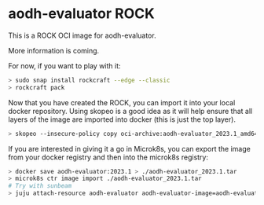 # aodh-evaluator ROCK

This is a ROCK OCI image for aodh-evaluator.

More information is coming.

For now, if you want to play with it:

```bash
> sudo snap install rockcraft --edge --classic
> rockcraft pack
```

Now that you have created the ROCK, you can import it into
your local docker repository. Using skopeo is a good idea as
it will help ensure that all layers of the image are imported
into docker (this is just the top layer).

```bash
> skopeo --insecure-policy copy oci-archive:aodh-evaluator_2023.1_amd64.rock docker-daemon:aodh-evaluator:2023.1
```

If you are interested in giving it a go in Microk8s, you can
export the image from your docker registry and then into the
microk8s registry:

```bash
> docker save aodh-evaluator:2023.1 > ./aodh-evaluator_2023.1.tar
> microk8s ctr image import ./aodh-evaluator_2023.1.tar
# Try with sunbeam
> juju attach-resource aodh-evaluator aodh-evaluator-image=aodh-evaluator:2023.1
```
